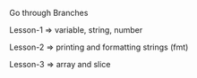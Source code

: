 Go through Branches

Lesson-1 => variable, string, number

Lesson-2 => printing and formatting strings (fmt)

Lesson-3 => array and slice
